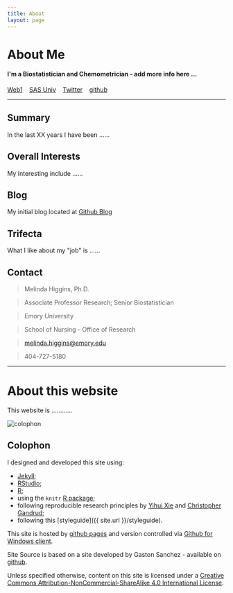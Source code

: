 ```yaml
---
title: About
layout: page
---
```


# About Me

#### I'm a Biostatistician and Chemometrician - add more info here ...


<a class="graybutton" href="https://melindahiggins2000.github.io/" target="_blank">Web1</a>
&nbsp;&nbsp;
<a class="graybutton" href="https://melindahiggins2000.github.io/sasuniv2/">SAS Univ</a>
&nbsp;&nbsp;
<a class="graybutton" href="https://twitter.com/mhiggins2000/" target="_blank">Twitter</a>
&nbsp;&nbsp;
<a class="graybutton" href="https://github.com/melindahiggins2000" target="_blank">github</a>

<hr/>


## Summary

In the last XX years I have been ......


## Overall Interests

My interesting include ......




## Blog

My initial blog located at <a href="https://melindahiggins2000.github.io/blog/"> Github Blog </a>


## Trifecta

What I like about my "job" is ......




## Contact

> Melinda Higgins, Ph.D.

> Associate Professor Research; Senior Biostatistician

> Emory University

> School of Nursing - Office of Research

> <a href="mailto:melinda.higgins@emory.edu">melinda.higgins@emory.edu</a>

> 404-727-5180



<hr>

# About this website

This website is ............

<p>
<img class="centered" src="https://melindahiggins2000.github.io/web2//images/website/trees.jpg" alt="colophon"/> 
</p>

## Colophon

I designed and developed this site using: 

* [Jekyll](https://github.com/mojombo/jekyll); 
* [RStudio](http://www.rstudio.com);
* [R](http://cran.r-project.org/); 
* using the `knitr` [R package](http://cran.r-project.org/web/packages/knitr/index.html);
* following reproducible research principles by [Yihui Xie](http://yihui.name/) and [Christopher Gandrud](http://christophergandrud.github.io/RepResR-RStudio/);
* following this [styleguide]({{ site.url }}/styleguide). 
 
This site is hosted by [github pages](https://pages.github.com) and version controlled via [Github for Windows client](https://windows.github.com/). 

Site Source is based on a site developed by Gaston Sanchez - available on 
[github](https://github.com/gastonstat/gastonstat.github.io). 

Unless specified otherwise, content on this site is licensed under a 
[Creative Commons Attribution-NonCommercial-ShareAlike 4.0 International License](http://creativecommons.org/licenses/by-nc-sa/4.0/).



